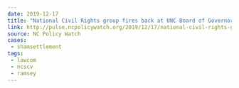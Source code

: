 ```yaml
---
date: 2019-12-17
title: "National Civil Rights group fires back at UNC Board of Governors on Silent Sam settlement"
link: http://pulse.ncpolicywatch.org/2019/12/17/national-civil-rights-group-fires-back-at-unc-board-of-governors-on-silent-sam-settlement/
source: NC Policy Watch
cases:
 - shamsettlement
tags:
 - lawcom
 - ncscv
 - ramsey
---
```

